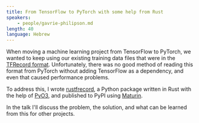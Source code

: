 ```yaml
---
title: From TensorFlow to PyTorch with some help from Rust
speakers:
    - people/gavrie-philipson.md
length: 40
language: Hebrew
---
```


When moving a machine learning project from TensorFlow to PyTorch, we wanted to keep using our existing training data files that were in the [TFRecord format](https://www.tensorflow.org/tutorials/load_data/tfrecord).
Unfortunately, there was no good method of reading this format from PyTorch without adding TensorFlow as a dependency, and even that caused performance problems.

To address this, I wrote [rustfrecord](https://pypi.org/project/rustfrecord/), a Python package written in Rust with the help of [PyO3](https://pyo3.rs/), and published to PyPI using [Maturin](https://www.maturin.rs/).

In the talk I'll discuss the problem, the solution, and what can be learned from this for other projects.
